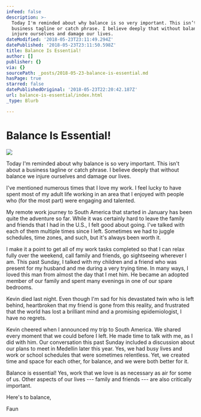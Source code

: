 ```yaml
---
inFeed: false
description: >-
  Today I'm reminded about why balance is so very important. This isn’t about a
  business tagline or catch phrase. I believe deeply that without balance we
  injure ourselves and damage our lives.
dateModified: '2018-05-23T23:11:49.294Z'
datePublished: '2018-05-23T23:11:50.598Z'
title: Balance Is Essential!
author: []
publisher: {}
via: {}
sourcePath: _posts/2018-05-23-balance-is-essential.md
hasPage: true
starred: false
datePublishedOriginal: '2018-05-23T22:20:42.187Z'
url: balance-is-essential/index.html
_type: Blurb

---
```

# Balance Is Essential!
![](https://the-grid-user-content.s3-us-west-2.amazonaws.com/f4d96886-d317-4c5e-ae37-287fd1ed1fbc.jpg)

Today I'm reminded about why balance is so very important. This isn't about a business tagline or catch phrase. I believe deeply that without balance we injure ourselves and damage our lives.

I've mentioned numerous times that I love my work. I feel lucky to have spent most of my adult life working in an area that I enjoyed with people who (for the most part) were engaging and talented.

My remote work journey to South America that started in January has been quite the adventure so far. While it was certainly hard to leave the family and friends that I had in the U.S., I felt good about going. I've talked with each of them multiple times since I left. Sometimes we had to juggle schedules, time zones, and such, but it's always been worth it.

I make it a point to get all of my work tasks completed so that I can relax fully over the weekend, call family and friends, go sightseeing wherever I am. This past Sunday, I talked with my children and a friend who was present for my husband and me during a very trying time. In many ways, I loved this man from almost the day that I met him. He became an adopted member of our family and spent many evenings in one of our spare bedrooms.

Kevin died last night. Even though I'm sad for his devastated twin who is left behind, heartbroken that my friend is gone from this reality, and frustrated that the world has lost a brilliant mind and a promising epidemiologist, I have no regrets.

Kevin cheered when I announced my trip to South America. We shared every moment that we could before I left. He made time to talk with me, as I did with him. Our conversation this past Sunday included a discussion about our plans to meet in Medellin later this year. Yes, we had busy lives and work or school schedules that were sometimes relentless. Yet, we created time and space for each other, for balance, and we were both better for it.

Balance is essential! Yes, work that we love is as necessary as air for some of us. Other aspects of our lives --- family and friends --- are also critically important.

Here's to balance,

Faun